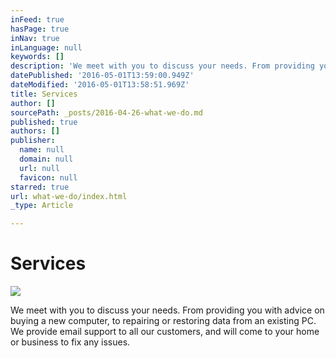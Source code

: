 ```yaml
---
inFeed: true
hasPage: true
inNav: true
inLanguage: null
keywords: []
description: 'We meet with you to discuss your needs. From providing you with advice on buying a new computer, to repairing or restoring data from an existing PC. We provide email support to all our customers, and will come to your home or business to fix any issues.'
datePublished: '2016-05-01T13:59:00.949Z'
dateModified: '2016-05-01T13:58:51.969Z'
title: Services
author: []
sourcePath: _posts/2016-04-26-what-we-do.md
published: true
authors: []
publisher:
  name: null
  domain: null
  url: null
  favicon: null
starred: true
url: what-we-do/index.html
_type: Article

---
```

# Services
![](https://the-grid-user-content.s3-us-west-2.amazonaws.com/5337dc8d-9b33-441a-9db9-31adeed0f0aa.jpg)

We meet with you to discuss your needs. From providing you with advice on buying a new computer, to repairing or restoring data from an existing PC. We provide email support to all our customers, and will come to your home or business to fix any issues.